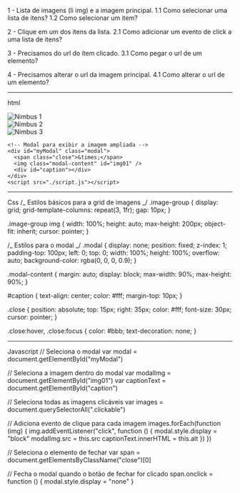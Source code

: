 1 - Lista de imagens (li img) e a imagem principal.
1.1 Como selecionar uma lista de itens?
1.2 Como selecionar um item?

2 - Clique em um dos itens da lista.
2.1 Como adicionar um evento de click a uma lista de itens?

3 - Precisamos do url do item clicado.
3.1 Como pegar o url de um elemento?

4 - Precisamos alterar o url da imagem principal.
4.1 Como alterar o url de um elemento?

---

html

<body>
    <div class="image-group">
      <div>
        <img src="./assets/nimbus1.jpg" alt="Nimbus 1" class="clickable" />
      </div>
      <div>
        <img src="./assets/nimbus2.jpg" alt="Nimbus 2" class="clickable" />
      </div>
      <div>
        <img src="./assets/nimbus3.jpg" alt="Nimbus 3" class="clickable" />
      </div>
    </div>

    <!-- Modal para exibir a imagem ampliada -->
    <div id="myModal" class="modal">
      <span class="close">&times;</span>
      <img class="modal-content" id="img01" />
      <div id="caption"></div>
    </div>
    <script src="./script.js"></script>

  </body>

---

Css
/_ Estilos básicos para a grid de imagens _/
.image-group {
display: grid;
grid-template-columns: repeat(3, 1fr);
gap: 10px;
}

.image-group img {
width: 100%;
height: auto;
max-height: 200px;
object-fit: inherit;
cursor: pointer;
}

/_ Estilos para o modal _/
.modal {
display: none;
position: fixed;
z-index: 1;
padding-top: 100px;
left: 0;
top: 0;
width: 100%;
height: 100%;
overflow: auto;
background-color: rgba(0, 0, 0, 0.9);
}

.modal-content {
margin: auto;
display: block;
max-width: 90%;
max-height: 90%;
}

#caption {
text-align: center;
color: #fff;
margin-top: 10px;
}

.close {
position: absolute;
top: 15px;
right: 35px;
color: #fff;
font-size: 30px;
cursor: pointer;
}

.close:hover,
.close:focus {
color: #bbb;
text-decoration: none;
}

---

Javascript
// Seleciona o modal
var modal = document.getElementById("myModal")

// Seleciona a imagem dentro do modal
var modalImg = document.getElementById("img01")
var captionText = document.getElementById("caption")

// Seleciona todas as imagens clicáveis
var images = document.querySelectorAll(".clickable")

// Adiciona evento de clique para cada imagem
images.forEach(function (img) {
img.addEventListener("click", function () {
modal.style.display = "block"
modalImg.src = this.src
captionText.innerHTML = this.alt
})
})

// Seleciona o elemento de fechar
var span = document.getElementsByClassName("close")[0]

// Fecha o modal quando o botão de fechar for clicado
span.onclick = function () {
modal.style.display = "none"
}
